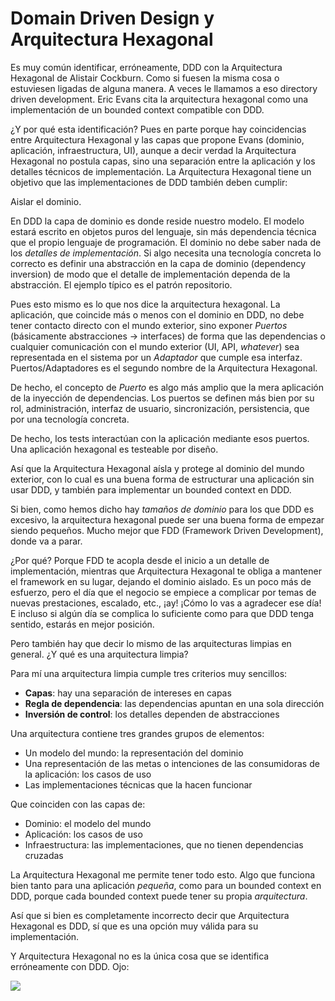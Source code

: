 # Domain Driven Design y Arquitectura Hexagonal

Es muy común identificar, erróneamente, DDD con la Arquitectura Hexagonal de Alistair Cockburn. Como si fuesen la misma cosa o estuviesen ligadas de alguna manera. A veces le llamamos a eso directory driven development. Eric Evans cita la arquitectura hexagonal como una implementación de un bounded context compatible con DDD.

¿Y por qué esta identificación? Pues en parte porque hay coincidencias entre Arquitectura Hexagonal y las capas que propone Evans (dominio, aplicación, infraestructura, UI), aunque a decir verdad la Arquitectura Hexagonal no postula capas, sino una separación entre la aplicación y los detalles técnicos de implementación. La Arquitectura Hexagonal tiene un objetivo que las implementaciones de DDD también deben cumplir:

Aislar el dominio.

En DDD la capa de dominio es donde reside nuestro modelo. El modelo estará escrito en objetos puros del lenguaje, sin más dependencia técnica que el propio lenguaje de programación. El dominio no debe saber nada de los _detalles de implementación_. Si algo necesita una tecnología concreta lo correcto es definir una abstracción en la capa de dominio (dependency inversion) de modo que el detalle de implementación dependa de la abstracción. El ejemplo típico es el patrón repositorio.

Pues esto mismo es lo que nos dice la arquitectura hexagonal. La aplicación, que coincide más o menos con el dominio en DDD, no debe tener contacto directo con el mundo exterior, sino exponer _Puertos_ (básicamente abstracciones -> interfaces) de forma que las dependencias o cualquier comunicación con el mundo exterior (UI, API, _whatever_) sea representada en el sistema por un _Adaptador_ que cumple esa interfaz. Puertos/Adaptadores es el segundo nombre de la Arquitectura Hexagonal.

De hecho, el concepto de _Puerto_ es algo más amplio que la mera aplicación de la inyección de dependencias. Los puertos se definen más bien por su rol, administración, interfaz de usuario, sincronización, persistencia, que por una tecnología concreta.

De hecho, los tests interactúan con la aplicación mediante esos puertos. Una aplicación hexagonal es testeable por diseño.

Así que la Arquitectura Hexagonal aísla y protege al dominio del mundo exterior, con lo cual es una buena forma de estructurar una aplicación sin usar DDD, y también para implementar un bounded context en DDD.

Si bien, como hemos dicho hay _tamaños de dominio_ para los que DDD es excesivo, la arquitectura hexagonal puede ser una buena forma de empezar siendo pequeños. Mucho mejor que FDD (Framework Driven Development), donde va a parar.

¿Por qué? Porque FDD te acopla desde el inicio a un detalle de implementación, mientras que Arquitectura Hexagonal te obliga a mantener el framework en su lugar, dejando el dominio aislado. Es un poco más de esfuerzo, pero el día que el negocio se empiece a complicar por temas de nuevas prestaciones, escalado, etc., ¡ay! ¡Cómo lo vas a agradecer ese día! E incluso si algún día se complica lo suficiente como para que DDD tenga sentido, estarás en mejor posición.

Pero también hay que decir lo mismo de las arquitecturas limpias en general. ¿Y qué es una arquitectura limpia?

Para mí una arquitectura limpia cumple tres criterios muy sencillos:

* **Capas**: hay una separación de intereses en capas
* **Regla de dependencia**: las dependencias apuntan en una sola dirección
* **Inversión de control**: los detalles dependen de abstracciones

Una arquitectura contiene tres grandes grupos de elementos:

* Un modelo del mundo: la representación del dominio
* Una representación de las metas o intenciones de las consumidoras de la aplicación: los casos de uso
* Las implementaciones técnicas que la hacen funcionar

Que coinciden con las capas de:

* Dominio: el modelo del mundo
* Aplicación: los casos de uso
* Infraestructura: las implementaciones, que no tienen dependencias cruzadas

La Arquitectura Hexagonal me permite tener todo esto. Algo que funciona bien tanto para una aplicación _pequeña_, como para un bounded context en DDD, porque cada bounded context puede tener su propia _arquitectura_.

Así que si bien es completamente incorrecto decir que Arquitectura Hexagonal es DDD, sí que es una opción muy válida para su implementación.

Y Arquitectura Hexagonal no es la única cosa que se identifica erróneamente con DDD. Ojo:

![](images/ddd-is-not-what-they-said.png)
